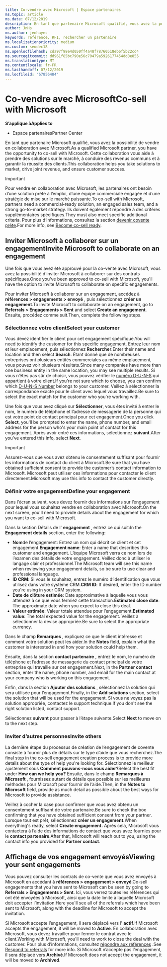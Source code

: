 ```yaml
---
title: Co-vendre avec Microsoft | Espace partenaires
ms.topic: article
ms.date: 07/12/2019
description: En tant que partenaire Microsoft qualifié, vous avez la possibilité de vendre en collaboration avec Microsoft. Cette collaboration vous aide à prendre des solutions sur le marché, à conduire des revenus communs et à garantir la réussite des clients.
author: JnHs
ms.author: jenhayes
keywords: référence, RFI, rechercher un partenaire
ms.localizationpriority: medium
ms.custom: seodec18
ms.openlocfilehash: cda97f98e4d050ff4a48f78760518eb6f5b22cd4
ms.sourcegitcommit: dd961f85bc790e56c70479a5926177454dd8e855
ms.translationtype: MT
ms.contentlocale: fr-FR
ms.lasthandoff: 07/12/2019
ms.locfileid: "67856484"
---
```

# <a name="co-sell-with-microsoft"></a><span data-ttu-id="c0db1-105">Co-vendre avec Microsoft</span><span class="sxs-lookup"><span data-stu-id="c0db1-105">Co-sell with Microsoft</span></span>

<span data-ttu-id="c0db1-106">**S’applique à**</span><span class="sxs-lookup"><span data-stu-id="c0db1-106">**Applies to**</span></span>

-  <span data-ttu-id="c0db1-107">Espace partenaires</span><span class="sxs-lookup"><span data-stu-id="c0db1-107">Partner Center</span></span>

<span data-ttu-id="c0db1-108">En tant que partenaire Microsoft qualifié, vous avez la possibilité de vendre en collaboration avec Microsoft.</span><span class="sxs-lookup"><span data-stu-id="c0db1-108">As a qualified Microsoft partner, you have the opportunity to co-sell with Microsoft.</span></span> <span data-ttu-id="c0db1-109">Cette collaboration vous aide à prendre des solutions sur le marché, à conduire des revenus communs et à garantir la réussite des clients.</span><span class="sxs-lookup"><span data-stu-id="c0db1-109">This collaboration helps you take solutions to market, drive joint revenue, and ensure customer success.</span></span>

> [!IMPORTANT]
> <span data-ttu-id="c0db1-110">Pour vendre en collaboration avec Microsoft, les partenaires ont besoin d’une solution prête à l’emploi, d’une équipe commerciale engagée et d’une stratégie de mise sur le marché puissante.</span><span class="sxs-lookup"><span data-stu-id="c0db1-110">To co-sell with Microsoft, partners need a commercial-ready solution, an engaged sales team, and a strong go-to-market strategy.</span></span> <span data-ttu-id="c0db1-111">Ils doivent également répondre à des critères supplémentaires spécifiques.</span><span class="sxs-lookup"><span data-stu-id="c0db1-111">They must also meet specific additional criteria.</span></span> <span data-ttu-id="c0db1-112">Pour plus d’informations, consultez la section [devenir covente prête](https://partner.microsoft.com/reach-customers/selling-with-microsoft#become-ready).</span><span class="sxs-lookup"><span data-stu-id="c0db1-112">For more info, see [Become co-sell ready](https://partner.microsoft.com/reach-customers/selling-with-microsoft#become-ready).</span></span>

## <a name="invite-microsoft-to-collaborate-on-an-engagement"></a><span data-ttu-id="c0db1-113">Inviter Microsoft à collaborer sur un engagement</span><span class="sxs-lookup"><span data-stu-id="c0db1-113">Invite Microsoft to collaborate on an engagement</span></span>

<span data-ttu-id="c0db1-114">Une fois que vous avez été approuvé pour la co-vente avec Microsoft, vous avez la possibilité d’inviter Microsoft à collaborer sur des contrats spécifiques.</span><span class="sxs-lookup"><span data-stu-id="c0db1-114">Once you've been approved to co-sell with Microsoft, you'll have the option to invite Microsoft to collaborate on specific engagements.</span></span>

<span data-ttu-id="c0db1-115">Pour inviter Microsoft à collaborer sur un engagement, accédez à **références > engagements > envoyé** , puis sélectionnez **créer un engagement**.</span><span class="sxs-lookup"><span data-stu-id="c0db1-115">To invite Microsoft to collaborate on an engagement, go to **Referrals > Engagements > Sent** and select **Create an engagement**.</span></span> <span data-ttu-id="c0db1-116">Ensuite, procédez comme suit.</span><span class="sxs-lookup"><span data-stu-id="c0db1-116">Then, complete the following steps.</span></span>

### <a name="select-your-customer"></a><span data-ttu-id="c0db1-117">Sélectionnez votre client</span><span class="sxs-lookup"><span data-stu-id="c0db1-117">Select your customer</span></span>

<span data-ttu-id="c0db1-118">Vous devez identifier le client pour cet engagement spécifique.</span><span class="sxs-lookup"><span data-stu-id="c0db1-118">You will need to identify the customer for this specific engagement.</span></span> <span data-ttu-id="c0db1-119">Entrez leur nom et leur emplacement, puis sélectionnez **Rechercher**.</span><span class="sxs-lookup"><span data-stu-id="c0db1-119">Enter their name and location and then select **Search**.</span></span> <span data-ttu-id="c0db1-120">Étant donné que de nombreuses entreprises ont plusieurs entités commerciales au même emplacement, vous pouvez voir plusieurs résultats.</span><span class="sxs-lookup"><span data-stu-id="c0db1-120">Since many companies have more than one business entity in the same location, you may see multiple results.</span></span> <span data-ttu-id="c0db1-121">Si vous n’êtes pas sûr de choisir, vous pouvez vérifier le [numéro D-U-N-S](https://www.dnb.com/duns-number.html) qui appartient à votre client.</span><span class="sxs-lookup"><span data-stu-id="c0db1-121">If you're not sure which to choose, you can confirm which [D-U-N-S Number](https://www.dnb.com/duns-number.html) belongs to your customer.</span></span> <span data-ttu-id="c0db1-122">Veillez à sélectionner la correspondance exacte pour le client avec lequel vous travaillez.</span><span class="sxs-lookup"><span data-stu-id="c0db1-122">Be sure to select the exact match for the customer who you're working with.</span></span> 

<span data-ttu-id="c0db1-123">Une fois que vous avez cliqué sur **Sélectionner**, vous êtes invité à entrer le nom, le numéro de téléphone et l’adresse de messagerie de la personne qui est votre point de contact principal pour cet engagement.</span><span class="sxs-lookup"><span data-stu-id="c0db1-123">Once you click **Select**, you'll be prompted to enter the name, phone number, and email address for the person who's your main point of contact for this engagement.</span></span> <span data-ttu-id="c0db1-124">Après avoir entré ces informations, sélectionnez **suivant**.</span><span class="sxs-lookup"><span data-stu-id="c0db1-124">After you've entered this info, select **Next**.</span></span>

> [!IMPORTANT]
> <span data-ttu-id="c0db1-125">Assurez-vous que vous avez obtenu le consentement suffisant pour fournir les informations de contact du client à Microsoft.</span><span class="sxs-lookup"><span data-stu-id="c0db1-125">Be sure that you have obtained sufficient consent to provide the customer’s contact information to Microsoft.</span></span> <span data-ttu-id="c0db1-126">Microsoft peut utiliser ces informations pour contacter le client directement.</span><span class="sxs-lookup"><span data-stu-id="c0db1-126">Microsoft may use this info to contact the customer directly.</span></span>

### <a name="define-your-engagement"></a><span data-ttu-id="c0db1-127">Définir votre engagement</span><span class="sxs-lookup"><span data-stu-id="c0db1-127">Define your engagement</span></span>

<span data-ttu-id="c0db1-128">Dans l’écran suivant, vous devez fournir des informations sur l’engagement pour lequel vous souhaitez vendre en collaboration avec Microsoft.</span><span class="sxs-lookup"><span data-stu-id="c0db1-128">On the next screen, you'll need to provide details about the engagement for which you want to co-sell with Microsoft.</span></span>

<span data-ttu-id="c0db1-129">Dans la section Détails de l' **engagement** , entrez ce qui suit:</span><span class="sxs-lookup"><span data-stu-id="c0db1-129">In the **Engagement details** section, enter the following:</span></span>
- <span data-ttu-id="c0db1-130">**Nom**de l’engagement: Entrez un nom qui décrit ce client et cet engagement.</span><span class="sxs-lookup"><span data-stu-id="c0db1-130">**Engagement name**: Enter a name that describes this customer and engagement.</span></span> <span data-ttu-id="c0db1-131">L’équipe Microsoft verra ce nom lors de l’examen des détails de votre engagement. Veillez donc à utiliser le langage clair et professionnel.</span><span class="sxs-lookup"><span data-stu-id="c0db1-131">The Microsoft team will see this name when reviewing your engagement details, so be sure to use clear and professional language.</span></span>
- <span data-ttu-id="c0db1-132">**ID CRM**: Si vous le souhaitez, entrez le numéro d’identification que vous utilisez dans votre système CRM.</span><span class="sxs-lookup"><span data-stu-id="c0db1-132">**CRM ID**: If desired, enter the ID number you're using in your CRM system.</span></span>
- <span data-ttu-id="c0db1-133">**Date de clôture estimée**: Date approximative à laquelle vous vous attendez à ce que vous fermiez cette transaction.</span><span class="sxs-lookup"><span data-stu-id="c0db1-133">**Estimated close date**: The approximate date when you expect to close this deal.</span></span>
- <span data-ttu-id="c0db1-134">**Valeur estimée**: Valeur totale attendue pour l’engagement.</span><span class="sxs-lookup"><span data-stu-id="c0db1-134">**Estimated value**: The total expected value for the engagement.</span></span> <span data-ttu-id="c0db1-135">Veillez à sélectionner la devise appropriée.</span><span class="sxs-lookup"><span data-stu-id="c0db1-135">Be sure to select the appropriate currency.</span></span>

<span data-ttu-id="c0db1-136">Dans le champ **Remarques** , expliquez ce que le client intéresse et comment votre solution peut les aider.</span><span class="sxs-lookup"><span data-stu-id="c0db1-136">In the **Notes** field, explain what the customer is interested in and how your solution could help them.</span></span>

 <span data-ttu-id="c0db1-137">Ensuite, dans la section **contact partenaire** , entrez le nom, le numéro de téléphone et l’adresse de messagerie du contact principal de votre entreprise qui travaille sur cet engagement.</span><span class="sxs-lookup"><span data-stu-id="c0db1-137">Next, in the **Partner contact** section, enter the name, phone number, and email for the main contact at your company who is working on this engagement.</span></span>

<span data-ttu-id="c0db1-138">Enfin, dans la section **Ajouter des solutions** , sélectionnez la solution qui sera utilisée pour l’engagement.</span><span class="sxs-lookup"><span data-stu-id="c0db1-138">Finally, in the **Add solutions** section, select the solution that will be used for the engagement.</span></span> <span data-ttu-id="c0db1-139">Si vous ne voyez pas la solution appropriée, contactez le support technique.</span><span class="sxs-lookup"><span data-stu-id="c0db1-139">If you don't see the right solution listed, contact support.</span></span>

<span data-ttu-id="c0db1-140">Sélectionnez **suivant** pour passer à l’étape suivante.</span><span class="sxs-lookup"><span data-stu-id="c0db1-140">Select **Next** to move on to the next step.</span></span>

### <a name="invite-others"></a><span data-ttu-id="c0db1-141">Inviter d’autres personnes</span><span class="sxs-lookup"><span data-stu-id="c0db1-141">Invite others</span></span>

<span data-ttu-id="c0db1-142">La dernière étape du processus de création de l’engagement de covente consiste à fournir plus de détails sur le type d’aide que vous recherchez.</span><span class="sxs-lookup"><span data-stu-id="c0db1-142">The final step in the co-sell engagement creation process is to provide more details about the type of help you're looking for.</span></span> <span data-ttu-id="c0db1-143">Sélectionnez le meilleur ajustement sous **Comment pouvons-nous vous aider?**</span><span class="sxs-lookup"><span data-stu-id="c0db1-143">Select the best fit under **How can we help you?**</span></span> <span data-ttu-id="c0db1-144">Ensuite, dans le champ **Remarques à Microsoft** , fournissez autant de détails que possible sur les meilleures méthodes pour Microsoft pour fournir de l’aide.</span><span class="sxs-lookup"><span data-stu-id="c0db1-144">Then, in the **Notes to Microsoft** field, provide as much detail as possible about the best ways for Microsoft to provide assistance.</span></span>

<span data-ttu-id="c0db1-145">Veillez à cocher la case pour confirmer que vous avez obtenu un consentement suffisant de votre partenaire.</span><span class="sxs-lookup"><span data-stu-id="c0db1-145">Be sure to check the box confirming that you have obtained sufficient consent from your partner.</span></span> <span data-ttu-id="c0db1-146">Lorsque tout est prêt, sélectionnez **créer un engagement.**</span><span class="sxs-lookup"><span data-stu-id="c0db1-146">When everything's ready, select **Create engagement.**</span></span> <span data-ttu-id="c0db1-147">Après cela, Microsoft vous contactera à l’aide des informations de contact que vous avez fournies pour le **contact partenaire**.</span><span class="sxs-lookup"><span data-stu-id="c0db1-147">After that, Microsoft will reach out to you, using the contact info you provided for **Partner contact**.</span></span>

## <a name="viewing-your-sent-engagements"></a><span data-ttu-id="c0db1-148">Affichage de vos engagement envoyés</span><span class="sxs-lookup"><span data-stu-id="c0db1-148">Viewing your sent engagements</span></span>

<span data-ttu-id="c0db1-149">Vous pouvez consulter les contrats de co-vente que vous avez envoyés à Microsoft en accédant à **références > engagement > envoyé**.</span><span class="sxs-lookup"><span data-stu-id="c0db1-149">Co-sell engagements that you have sent to Microsoft can be seen by going to **Referrals > Engagements > Sent**.</span></span> <span data-ttu-id="c0db1-150">Ici, vous verrez toutes les références qui ont été envoyées à Microsoft, ainsi que la date limite à laquelle Microsoft doit accepter l’invitation.</span><span class="sxs-lookup"><span data-stu-id="c0db1-150">Here you'll see all of the referrals which have been sent to Microsoft, along with the deadline for Microsoft to accept the invitation.</span></span>

<span data-ttu-id="c0db1-151">Si Microsoft accepte l’engagement, il sera déplacé vers l' **actif**.</span><span class="sxs-lookup"><span data-stu-id="c0db1-151">If Microsoft accepts the engagement, it will be moved to **Active**.</span></span> <span data-ttu-id="c0db1-152">En collaboration avec Microsoft, vous devez travailler pour fermer le contrat avec le client.</span><span class="sxs-lookup"><span data-stu-id="c0db1-152">Working with Microsoft, you'll need to work to close the deal with the customer.</span></span> <span data-ttu-id="c0db1-153">Pour plus d’informations, consultez [répondre aux références](responding-to-referrals.md) .</span><span class="sxs-lookup"><span data-stu-id="c0db1-153">See [Respond to referrals](responding-to-referrals.md) for more info.</span></span> <span data-ttu-id="c0db1-154">Si Microsoft n’accepte pas l’engagement, il sera déplacé vers **Archivé**.</span><span class="sxs-lookup"><span data-stu-id="c0db1-154">If Microsoft does not accept the engagement, it will be moved to **Archived**.</span></span>
